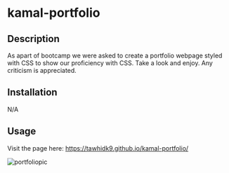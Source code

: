 # kamal-portfolio

## Description

As apart of bootcamp we were asked to create a portfolio webpage styled with CSS to show our proficiency with CSS. Take a look and enjoy. Any criticism is appreciated.

## Installation

N/A

## Usage

Visit the page here: https://tawhidk9.github.io/kamal-portfolio/

![portfoliopic](https://github.com/tawhidk9/kamal-portfolio/assets/113553249/970cc5dd-d871-4e61-b1e8-96b6b6e469f1)
